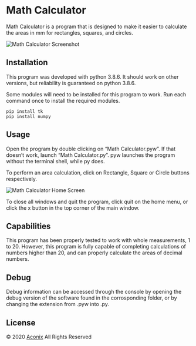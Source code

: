 # Math Calculator

Math Calculator is a program that is designed to make it easier to calculate the areas in mm for rectangles, squares, and circles.

![Math Calculator Screenshot](https://i.imgur.com/LFKboRe.png)

## Installation

This program was developed with python 3.8.6. It should work on other versions, but reliability is guaranteed on python 3.8.6.

Some modules will need to be installed for this program to work. Run each command once to install the required modules.

```
pip install tk
pip install numpy
```

## Usage

Open the program by double clicking on “Math Calculator.pyw”. If that doesn’t work, launch “Math Calculator.py”. pyw launches the program without the terminal shell, while py does.

To perform an area calculation, click on Rectangle, Square or Circle buttons respectively.

![Math Calculator Home Screen](https://i.imgur.com/ptfaTuN.png)

To close all windows and quit the program, click quit on the home menu, or click the x button in the top corner of the main window.

## Capabilities

This program has been properly tested to work with whole measurements, 1 to 20. However, this program is fully capable of completing calculations of numbers higher than 20, and can properly calculate the areas of decimal numbers.

## Debug

Debug information can be accessed through the console by opening the debug version of the software found in the corrosponding folder, or by changing the extension from .pyw into .py.

## License
© 2020 [Aconix](https://www.github.com/Aconix/) All Rights Reserved